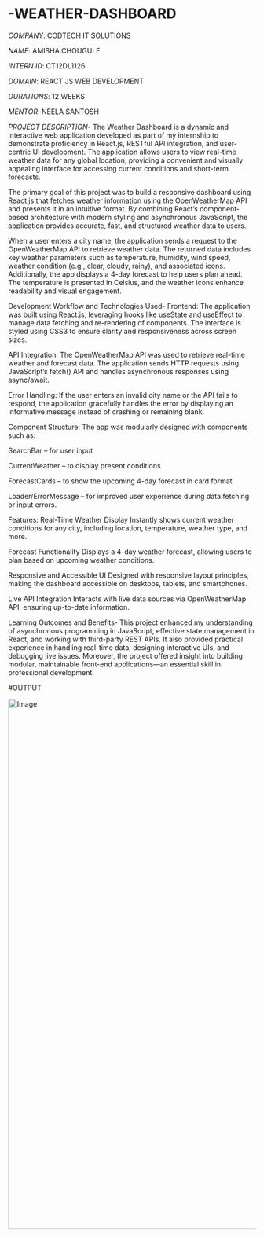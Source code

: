 # -WEATHER-DASHBOARD

*COMPANY*: CODTECH IT SOLUTIONS

*NAME*: AMISHA CHOUGULE

*INTERN ID*: CT12DL1126

*DOMAIN*: REACT JS WEB DEVELOPMENT

*DURATIONS*: 12 WEEKS

*MENTOR*: NEELA SANTOSH 
 
*PROJECT DESCRIPTION*- The Weather Dashboard is a dynamic and interactive web application developed as part of my internship to demonstrate proficiency in React.js, RESTful API integration, and user-centric UI development. The application allows users to view real-time weather data for any global location, providing a convenient and visually appealing interface for accessing current conditions and short-term forecasts.

The primary goal of this project was to build a responsive dashboard using React.js that fetches weather information using the OpenWeatherMap API and presents it in an intuitive format. By combining React’s component-based architecture with modern styling and asynchronous JavaScript, the application provides accurate, fast, and structured weather data to users.

When a user enters a city name, the application sends a request to the OpenWeatherMap API to retrieve weather data. The returned data includes key weather parameters such as temperature, humidity, wind speed, weather condition (e.g., clear, cloudy, rainy), and associated icons. Additionally, the app displays a 4-day forecast to help users plan ahead. The temperature is presented in Celsius, and the weather icons enhance readability and visual engagement.

Development Workflow and Technologies Used-
Frontend: The application was built using React.js, leveraging hooks like useState and useEffect to manage data fetching and re-rendering of components. The interface is styled using CSS3 to ensure clarity and responsiveness across screen sizes.

API Integration: The OpenWeatherMap API was used to retrieve real-time weather and forecast data. The application sends HTTP requests using JavaScript’s fetch() API and handles asynchronous responses using async/await.

Error Handling: If the user enters an invalid city name or the API fails to respond, the application gracefully handles the error by displaying an informative message instead of crashing or remaining blank.

Component Structure: The app was modularly designed with components such as:

SearchBar – for user input

CurrentWeather – to display present conditions

ForecastCards – to show the upcoming 4-day forecast in card format

Loader/ErrorMessage – for improved user experience during data fetching or input errors.

Features:
Real-Time Weather Display
Instantly shows current weather conditions for any city, including location, temperature, weather type, and more.

Forecast Functionality
Displays a 4-day weather forecast, allowing users to plan based on upcoming weather conditions.

Responsive and Accessible UI
Designed with responsive layout principles, making the dashboard accessible on desktops, tablets, and smartphones.

Live API Integration
Interacts with live data sources via OpenWeatherMap API, ensuring up-to-date information.

Learning Outcomes and Benefits-
This project enhanced my understanding of asynchronous programming in JavaScript, effective state management in React, and working with third-party REST APIs. It also provided practical experience in handling real-time data, designing interactive UIs, and debugging live issues. Moreover, the project offered insight into building modular, maintainable front-end applications—an essential skill in professional development.

#OUTPUT

<img width="1920" height="1080" alt="Image" src="https://github.com/user-attachments/assets/80e4b4ef-64c4-43d1-9e04-6a6b72352d6f" />

